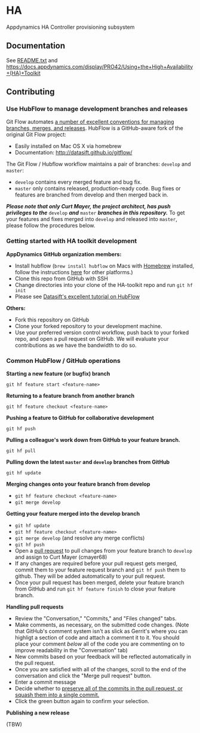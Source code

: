 # HA
Appdynamics HA Controller provisioning subsystem

## Documentation
See [README.txt](README.txt) and https://docs.appdynamics.com/display/PRO42/Using+the+High+Availability+(HA)+Toolkit

## Contributing

### Use HubFlow to manage development branches and releases

Git Flow automates [a number of excellent conventions for managing branches, merges, and releases](http://nvie.com/posts/a-successful-git-branching-model/).  HubFlow is a GitHub-aware fork of the original Git Flow project:

* Easily installed on Mac OS X via homebrew 
* Documentation: http://datasift.github.io/gitflow/

The Git Flow / Hubflow workflow maintains a pair of branches: `develop` and `master`:

* `develop` contains every merged feature and bug fix.
* `master` only contains released, production-ready code.  Bug fixes or features are branched from develop and then merged back in.

***Please note that only Curt Mayer, the project architect, has push privileges to the*** `develop` ***and*** `master` ***branches in this repository.***  To get your features and fixes merged into `develop` and released into `master`, please follow the procedures below.

### Getting started with HA toolkit development

**AppDynamics GitHub organization members:**

* Install hubflow (`brew install hubflow` on Macs with [Homebrew](http://brew.sh) installed, follow the instructions [here](https://github.com/datasift/gitflow) for other platforms.)
* Clone this repo from GitHub with SSH
* Change directories into your clone of the HA-toolkit repo and run `git hf init`
* Please see [Datasift's excellent tutorial on HubFlow](http://datasift.github.io/gitflow/GitFlowForGitHub.html)

**Others:**

* Fork this repository on GitHub
* Clone your forked repository to your development machine.
* Use your preferred version control workflow, push back to your forked repo, and open a pull request on GitHub.  We will evaluate your contributions as we have the bandwidth to do so.

### Common HubFlow / GitHub operations

**Starting a new feature (or bugfix) branch**

`git hf feature start <feature-name>`

**Returning to a feature branch from another branch**

`git hf feature checkout <feature-name>`

**Pushing a feature to GitHub for collaborative development**

`git hf push`

**Pulling a colleague's work down from GitHub to your feature branch.**

`git hf pull`

**Pulling down the latest `master` and `develop` branches from GitHub**

`git hf update`

**Merging changes onto your feature branch from develop**

* `git hf feature checkout <feature-name>`
* `git merge develop`

**Getting your feature merged into the develop branch**

* `git hf update`
* `git hf feature checkout <feature-name>`
* `git merge develop` (and resolve any merge conflicts)
* `git hf push`
* Open a [pull request](https://help.github.com/articles/using-pull-requests/) to pull changes from your feature branch to `develop` and assign to Curt Mayer (cmayer68)
* If any changes are required before your pull request gets merged, commit them to your feature request branch and `git hf push` them to github.  They will be added automatically to your pull request.
* Once your pull request has been merged, delete your feature branch from GitHub and run `git hf feature finish` to close your feature branch.

**Handling pull requests**

* Review the "Conversation," "Commits," and "Files changed" tabs.
* Make comments, as necessary, on the submitted code changes.  (Note that GitHub's comment system isn't as slick as Gerrit's where you can highligt a section of code and attach a comment it to it.  You should place your comment *below* all of the code you are commenting on to improve readability in the "Conversation" tab)
* New commits based on your feedback will be reflected automatically in the pull request.
* Once you are satisfied with all of the changes, scroll to the end of the conversation and click the "Merge pull request" button.
* Enter a commit message
* Decide whether to [preserve all of the commits in the pull request, or squash them into a single commit.](https://help.github.com/articles/about-pull-request-merge-squashing/)
* Click the green button again to confirm your selection.

**Publishing a new release**

(TBW)


